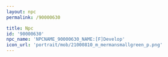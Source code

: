 ```yaml
---
layout: npc
permalink: /90000630

title: Npc
id: '90000630'
npc_name: 'NPCNAME_90000630_NAME:[F]Develop'
icon_url: 'portrait/mob/21000810_m_mermansmallgreen_p.png'
---
```

